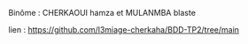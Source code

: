 Binôme : CHERKAOUI hamza et MULANMBA blaste

lien : https://github.com/l3miage-cherkaha/BDD-TP2/tree/main